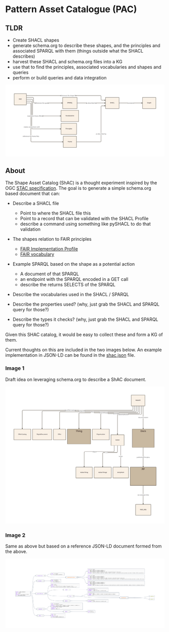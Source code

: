 # Pattern Asset Catalogue (PAC)

## TLDR

* Create SHACL shapes
* generate schema.org to describe these shapes, and the principles and associated
SPARQL with them (things outside what the SHACL describes)
* harvest these SHACL and schema.org files into a KG
* use that to find the principles, associated vocabularies and shapes and queries
* perform or build queries and data integration

![shic.svg](../docs/images/pac.svg)

## About

The Shape Asset Catalog (ShAC) is a thought experiment inspired by the 
OGC [STAC specification](https://github.com/radiantearth/stac-spec).   The goal 
is to generate a simple schema.org based document that can:

* Describe a SHACL file
    * Point to where the SHACL file this
    * Point to a record that can be validated with the SHACL Profile
    * describe a command using something like pySHACL to do that validation

* The shapes relation to FAIR principles
    * [FAIR Implementation Profile](https://peta-pico.github.io/FAIR-nanopubs/fip/index-en.html)
    * [FAIR vocabulary](https://peta-pico.github.io/FAIR-nanopubs/principles/index-en.html)

* Example SPARQL based on the shape as a potential action
    * A document of that SPARQL
    * an endpoint with the SPARQL encoded in a GET call
    * describe the returns SELECTS of the SPARQL

* Describe the vocabularies used in the SHACL / SPARQL
* Describe the properties used? (why, just grab the SHACL and SPARQL query for those?)
* Describe the types it checks? (why, just grab the SHACL and SPARQL query for those?)

Given this SHAC catalog, it would be easy to collect these and form a KG of them.

Current thoughts on this are included in the two images below. 
An example implementation in JSON-LD can be found in the 
[shac.json](/graph/shac.json) file.  

### Image 1

Draft idea on leveraging schema.org to describe a ShAC document.

![schemaFAIR.svg](../docs/images/schemaFAIR.svg)


### Image 2

Same as above but based on a reference JSON-LD document formed from the above. 

![shac.png](../docs/images/shac.png)